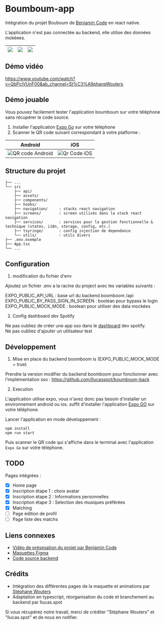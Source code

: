 # Boumboum-app

Intégration du projet Bouboum de [Benjamin Code](https://www.youtube.com/watch?v=JDl3P7wZw50) en react native.

L'application n'est pas connectée au backend, elle utilise des données mokéees.


| ![](_docs/screenshots/home.png) | ![](_docs/screenshots/matching.png) | ![](_docs/screenshots/itsamatch.png) |
|----------------|-----------------|----------------|


## Démo vidéo

https://www.youtube.com/watch?v=QbPcjVUnF00&ab_channel=St%C3%A9phaneWouters

## Démo jouable

Vous pouvez facilement tester l'application boumboum sur votre téléphone sans récupérer le code source.

1. Installer l'application [Expo Go](https://expo.dev/client) sur votre téléphone
2. Scanner le QR code suivant correspondant à votre platforme :

| Android              | iOS |
|----------------------|-----|
| ![QR code Android](https://qr.expo.dev/eas-update?updateId=0181d522-690c-42ac-8e90-f889845f712a&appScheme=exp&host=u.expo.dev) |  ![Qr Code iOS](https://qr.expo.dev/eas-update?updateId=ccc1c0ad-ea51-4099-a855-01266edfa6e2&appScheme=exp&host=u.expo.dev)   |

## Structure du projet

```
├── ...
└── src
    ├── api/
    ├── assets/
    ├── components/
    ├── hooks/
    ├── navigation/     : stacks react navigation
    ├── screens/        : screen utilisés dans la stack react navigation
    ├── services/       : services pour la gestion fonctionnelle & technique (states, i18n, storage, config, etc.)
    ├── tsyringe/       : config injection de dependance
    └── utils/          : utils divers
├── .env.exemple
├── App.tsx
└── ...
```

## Configuration

1. modification du fichier d'env

Ajoutez un fichier .env a la racine du project avec les variables suivants :

EXPO_PUBLIC_API_URL : base url du backend boomboom /api
EXPO_PUBLIC_BY_PASS_SIGN_IN_SCREEN : boolean pour bypass le login
EXPO_PUBLIC_MOCK_MODE : boolean pour utiliser des data mockées

2. Config dashboard dev Spotify

Ne pas oubliez de créer une app sso dans le [dashboard](https://developer.spotify.com/dashboard) dev spotify.  
Ne pas oubliez d'ajouter un utilisateur test

## Développement

1. Mise en place du backend boomboom is (EXPO_PUBLIC_MOCK_MODE = true)

Prendre la version modifier du backend boomboom pour fonctionner avec l'implémentation sso :
https://github.com/llucasspot/boumboum-back

2. Execution  

L'application utilise expo, vous n'avez donc pas besoin d'installer un environnement android ou ios.
suffit d'installer l'application [Expo GO](https://expo.dev/client) sur votre téléphone.

Lancer l'application en mode développement :
```
npm install
npm run start
```

Puis scanner le QR code qui s'affiche dans le terminal avec l'application `Expo Go` sur votre téléphone.

## TODO

Pages intégrées :
- [x] Home page
- [x] Inscription étape 1 : choix avatar
- [x] Inscription étape 2 : Informations personnelles
- [x] Inscription étape 3 : Selection des musiques préférées
- [x] Matching
- [ ] Page édition de profil
- [ ] Page liste des matchs

## Liens connexes

- [Vidéo de présesation du projet par  Benjamin Code](https://www.youtube.com/watch?v=JDl3P7wZw50&list=PL8x4xEF7H2YPU7ZFIACGiZmOEHY49IZ9E&ab_channel=BenjaminCode)
- [Maquettes Figma](https://www.figma.com/community/file/1316792772224536230/boumboum)
- [Code source backend](https://github.com/Benjamin-Code-YouTube/boumboum-back)

## Crédits

- Intégration des différentes pages de la maquette et animations par [Stéphane Wouters](https://github.com/Doelia/boumboum-app)
- Adaptation en typescript, réorganisation du code et branchement au backend par llucas.spot

Si vous récupérez notre travail, merci de créditer "Stéphane Wouters" et "llucas.spot" et de nous en notifier.
